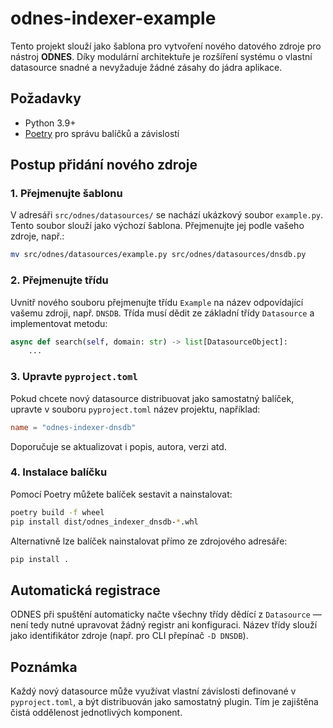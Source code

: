 # odnes-indexer-example

Tento projekt slouží jako šablona pro vytvoření nového datového zdroje pro nástroj **ODNES**. Díky modulární architektuře je rozšíření systému o vlastní datasource snadné a nevyžaduje žádné zásahy do jádra aplikace.

## Požadavky

- Python 3.9+
- [Poetry](https://python-poetry.org/) pro správu balíčků a závislostí

## Postup přidání nového zdroje

### 1. Přejmenujte šablonu

V adresáři `src/odnes/datasources/` se nachází ukázkový soubor `example.py`. Tento soubor slouží jako výchozí šablona. Přejmenujte jej podle vašeho zdroje, např.:

```bash
mv src/odnes/datasources/example.py src/odnes/datasources/dnsdb.py
```

### 2. Přejmenujte třídu

Uvnitř nového souboru přejmenujte třídu `Example` na název odpovídající vašemu zdroji, např. `DNSDB`. Třída musí dědit ze základní třídy `Datasource` a implementovat metodu:

```python
async def search(self, domain: str) -> list[DatasourceObject]:
    ...
```

### 3. Upravte `pyproject.toml`

Pokud chcete nový datasource distribuovat jako samostatný balíček, upravte v souboru `pyproject.toml` název projektu, například:

```toml
name = "odnes-indexer-dnsdb"
```

Doporučuje se aktualizovat i popis, autora, verzi atd.

### 4. Instalace balíčku

Pomocí Poetry můžete balíček sestavit a nainstalovat:

```bash
poetry build -f wheel
pip install dist/odnes_indexer_dnsdb-*.whl
```

Alternativně lze balíček nainstalovat přímo ze zdrojového adresáře:

```bash
pip install .
```

## Automatická registrace

ODNES při spuštění automaticky načte všechny třídy dědící z `Datasource` — není tedy nutné upravovat žádný registr ani konfiguraci. Název třídy slouží jako identifikátor zdroje (např. pro CLI přepínač `-D DNSDB`).

## Poznámka

Každý nový datasource může využívat vlastní závislosti definované v `pyproject.toml`, a být distribuován jako samostatný plugin. Tím je zajištěna čistá oddělenost jednotlivých komponent.
